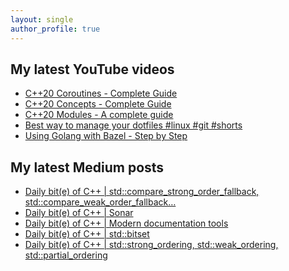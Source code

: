 ```yaml
---
layout: single
author_profile: true
---
```


## My latest YouTube videos

<!--START_SECTION:youtube-->
* [C++20 Coroutines - Complete Guide](https://www.youtube.com/watch?v=w-dmOHhBX9o)
* [C++20 Concepts  - Complete Guide](https://www.youtube.com/watch?v=1So7onMFxJM)
* [C++20 Modules - A complete guide](https://www.youtube.com/watch?v=WRCwciJ5MTE)
* [Best way to manage your dotfiles #linux #git #shorts](https://www.youtube.com/watch?v=LHrB4TcU1JM)
* [Using Golang with Bazel - Step by Step](https://www.youtube.com/watch?v=mXLrk0ipwz4)
<!--END_SECTION:youtube-->

## My latest Medium posts

<!--START_SECTION:medium-->
* [Daily bit(e) of C++ | std::compare_strong_order_fallback, std::compare_weak_order_fallback…](https://medium.com/@simontoth/daily-bit-e-of-c-std-compare-strong-order-fallback-std-compare-weak-order-fallback-c203e6018fc8?source=rss-1e1de1006a93------2)
* [Daily bit(e) of C++ | Sonar](https://medium.com/@simontoth/daily-bit-e-of-c-sonar-95dd228fb451?source=rss-1e1de1006a93------2)
* [Daily bit(e) of C++ | Modern documentation tools](https://itnext.io/daily-bit-e-of-c-modern-documentation-tools-9b96ba283732?source=rss-1e1de1006a93------2)
* [Daily bit(e) of C++ | std::bitset](https://medium.com/@simontoth/daily-bit-e-of-c-std-bitset-e3183b217629?source=rss-1e1de1006a93------2)
* [Daily bit(e) of C++ | std::strong_ordering, std::weak_ordering, std::partial_ordering](https://medium.com/@simontoth/daily-bit-e-of-c-std-strong-ordering-std-weak-ordering-std-partial-ordering-3656b1f12c18?source=rss-1e1de1006a93------2)
<!--END_SECTION:medium-->
